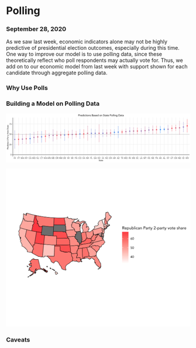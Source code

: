 # Polling
### September 28, 2020

As we saw last week, economic indicators alone may not be highly predictive of presidential election outcomes, especially during this time. One way to improve our model is to use polling data, since these theoretically reflect who poll respondents may actually vote for. Thus, we add on to our economic model from last week with support shown for each candidate through aggregate polling data.

### Why Use Polls

### Building a Model on Polling Data

![Prediction Intervals](../figures/poll_model_state.png)

![Predictions Map](../figures/ensemble_model_state_map.png)


### Caveats
